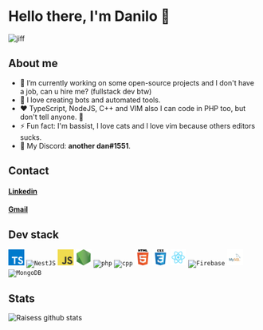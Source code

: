 # Hello there, I'm Danilo 👋

![jiff](https://media1.tenor.com/images/e884f717b42f78f0792d914117cd010d/tenor.gif?itemid=9442662)

## About me

- 🔭 I’m currently working on some open-source projects and I don't have a job, can u hire me? (fullstack dev btw)
- 🤖 I love creating bots and automated tools.
- ❤️ TypeScript, NodeJS, C++ and VIM also I can code in PHP too, but don't tell anyone. 🤫
- ⚡ Fun fact: I'm bassist, I love cats and I love vim because others editors sucks.
- 📩 My Discord: **another dan#1551**.

## Contact

#### [Linkedin](https://www.linkedin.com/in/danilo-santana-20a6431b1/)
#### [Gmail](danilosantana456789@gmail.com)

## Dev stack

<code><img height="32" src="https://raw.githubusercontent.com/github/explore/80688e429a7d4ef2fca1e82350fe8e3517d3494d/topics/typescript/typescript.png" alt="Typescript"/></code>
<code><img height="32" src="https://docs.nestjs.com/assets/logo-small.svg" alt="NestJS"/></code>
<code><img height="32" src="https://raw.githubusercontent.com/github/explore/80688e429a7d4ef2fca1e82350fe8e3517d3494d/topics/javascript/javascript.png" alt="Javascript"/></code>
<code><img height="32" src="https://raw.githubusercontent.com/github/explore/80688e429a7d4ef2fca1e82350fe8e3517d3494d/topics/nodejs/nodejs.png" alt="Nodejs"/></code>
<code><img height="32" src="https://cdn.iconscout.com/icon/free/png-512/php-2038871-1720084.png" alt="php"/></code>
<code><img height="32" src="https://upload.wikimedia.org/wikipedia/commons/thumb/1/18/ISO_C%2B%2B_Logo.svg/306px-ISO_C%2B%2B_Logo.svg.png" alt="cpp"/></code>
<code><img height="32" src="https://raw.githubusercontent.com/github/explore/80688e429a7d4ef2fca1e82350fe8e3517d3494d/topics/html/html.png" alt="HTML5"/></code>
<code><img height="32" src="https://raw.githubusercontent.com/github/explore/80688e429a7d4ef2fca1e82350fe8e3517d3494d/topics/css/css.png" alt="CSS"/></code>
<code><img height="32" src="https://raw.githubusercontent.com/github/explore/80688e429a7d4ef2fca1e82350fe8e3517d3494d/topics/react/react.png" alt="React"/></code>
<code><img height="32" src="https://img.icons8.com/color/452/firebase.png" alt="Firebase"/></code>
<code><img height="32" src="https://raw.githubusercontent.com/github/explore/80688e429a7d4ef2fca1e82350fe8e3517d3494d/topics/mysql/mysql.png" alt="MySQL"/></code>
<code><img height="32" src="https://external-content.duckduckgo.com/iu/?u=https%3A%2F%2Fsmyl.es%2Fwurdp%2Fassets%2Fmongodb.png&f=1&nofb=1" alt="MongoDB"/></code>

## Stats

![Raisess github stats](https://github-readme-stats.vercel.app/api?username=Raisess&count_private=true&show_icons=true&theme=onedark)
